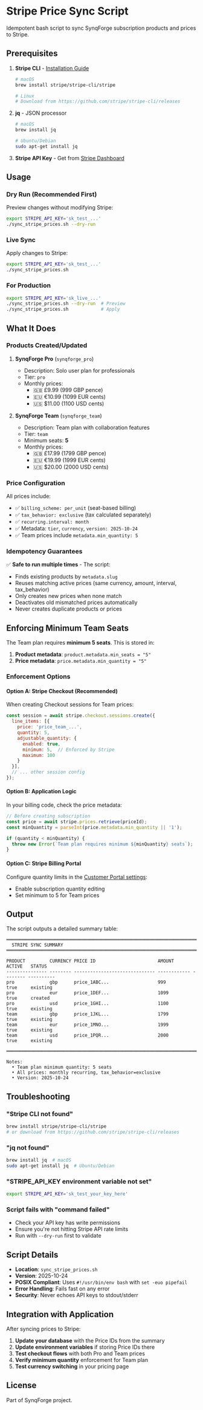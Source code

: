 # Stripe Price Sync Script

Idempotent bash script to sync SynqForge subscription products and prices to Stripe.

## Prerequisites

1. **Stripe CLI** - [Installation Guide](https://stripe.com/docs/stripe-cli)
   ```bash
   # macOS
   brew install stripe/stripe-cli/stripe
   
   # Linux
   # Download from https://github.com/stripe/stripe-cli/releases
   ```

2. **jq** - JSON processor
   ```bash
   # macOS
   brew install jq
   
   # Ubuntu/Debian
   sudo apt-get install jq
   ```

3. **Stripe API Key** - Get from [Stripe Dashboard](https://dashboard.stripe.com/apikeys)

## Usage

### Dry Run (Recommended First)

Preview changes without modifying Stripe:

```bash
export STRIPE_API_KEY='sk_test_...'
./sync_stripe_prices.sh --dry-run
```

### Live Sync

Apply changes to Stripe:

```bash
export STRIPE_API_KEY='sk_test_...'
./sync_stripe_prices.sh
```

### For Production

```bash
export STRIPE_API_KEY='sk_live_...'
./sync_stripe_prices.sh --dry-run  # Preview
./sync_stripe_prices.sh            # Apply
```

## What It Does

### Products Created/Updated

1. **SynqForge Pro** (`synqforge_pro`)
   - Description: Solo user plan for professionals
   - Tier: `pro`
   - Monthly prices:
     - 🇬🇧 £9.99 (999 GBP pence)
     - 🇪🇺 €10.99 (1099 EUR cents)
     - 🇺🇸 $11.00 (1100 USD cents)

2. **SynqForge Team** (`synqforge_team`)
   - Description: Team plan with collaboration features
   - Tier: `team`
   - Minimum seats: **5**
   - Monthly prices:
     - 🇬🇧 £17.99 (1799 GBP pence)
     - 🇪🇺 €19.99 (1999 EUR cents)
     - 🇺🇸 $20.00 (2000 USD cents)

### Price Configuration

All prices include:
- ✅ `billing_scheme: per_unit` (seat-based billing)
- ✅ `tax_behavior: exclusive` (tax calculated separately)
- ✅ `recurring.interval: month`
- ✅ Metadata: `tier`, `currency`, `version: 2025-10-24`
- ✅ Team prices include `metadata.min_quantity: 5`

### Idempotency Guarantees

✅ **Safe to run multiple times** - The script:
- Finds existing products by `metadata.slug`
- Reuses matching active prices (same currency, amount, interval, tax_behavior)
- Only creates new prices when none match
- Deactivates old mismatched prices automatically
- Never creates duplicate products or prices

## Enforcing Minimum Team Seats

The Team plan requires **minimum 5 seats**. This is stored in:

1. **Product metadata**: `product.metadata.min_seats = "5"`
2. **Price metadata**: `price.metadata.min_quantity = "5"`

### Enforcement Options

#### Option A: Stripe Checkout (Recommended)

When creating Checkout sessions for Team prices:

```javascript
const session = await stripe.checkout.sessions.create({
  line_items: [{
    price: 'price_team_...',
    quantity: 5,
    adjustable_quantity: {
      enabled: true,
      minimum: 5,  // Enforced by Stripe
      maximum: 100
    }
  }],
  // ... other session config
});
```

#### Option B: Application Logic

In your billing code, check the price metadata:

```javascript
// Before creating subscription
const price = await stripe.prices.retrieve(priceId);
const minQuantity = parseInt(price.metadata.min_quantity || '1');

if (quantity < minQuantity) {
  throw new Error(`Team plan requires minimum ${minQuantity} seats`);
}
```

#### Option C: Stripe Billing Portal

Configure quantity limits in the [Customer Portal settings](https://dashboard.stripe.com/settings/billing/portal):
- Enable subscription quantity editing
- Set minimum to 5 for Team prices

## Output

The script outputs a detailed summary table:

```
════════════════════════════════════════════════════════════════════════
  STRIPE SYNC SUMMARY
════════════════════════════════════════════════════════════════════════

PRODUCT         CURRENCY PRICE ID                       AMOUNT       ACTIVE   STATUS    
--------------- -------- ------------------------------ ------------ -------- ----------
pro             gbp      price_1ABC...                  999          true     existing  
pro             eur      price_1DEF...                  1099         true     created   
pro             usd      price_1GHI...                  1100         true     existing  
team            gbp      price_1JKL...                  1799         true     existing  
team            eur      price_1MNO...                  1999         true     existing  
team            usd      price_1PQR...                  2000         true     existing  

════════════════════════════════════════════════════════════════════════

Notes:
  • Team plan minimum quantity: 5 seats
  • All prices: monthly recurring, tax_behavior=exclusive
  • Version: 2025-10-24
```

## Troubleshooting

### "Stripe CLI not found"
```bash
brew install stripe/stripe-cli/stripe
# or download from https://github.com/stripe/stripe-cli/releases
```

### "jq not found"
```bash
brew install jq  # macOS
sudo apt-get install jq  # Ubuntu/Debian
```

### "STRIPE_API_KEY environment variable not set"
```bash
export STRIPE_API_KEY='sk_test_your_key_here'
```

### Script fails with "command failed"
- Check your API key has write permissions
- Ensure you're not hitting Stripe API rate limits
- Run with `--dry-run` first to validate

## Script Details

- **Location**: `sync_stripe_prices.sh`
- **Version**: 2025-10-24
- **POSIX Compliant**: Uses `#!/usr/bin/env bash` with `set -euo pipefail`
- **Error Handling**: Fails fast on any error
- **Security**: Never echoes API keys to stdout/stderr

## Integration with Application

After syncing prices to Stripe:

1. **Update your database** with the Price IDs from the summary
2. **Update environment variables** if storing Price IDs there
3. **Test checkout flows** with both Pro and Team prices
4. **Verify minimum quantity** enforcement for Team plan
5. **Test currency switching** in your pricing page

## License

Part of SynqForge project.

